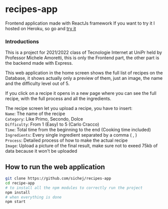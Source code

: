 # recipes-app
Frontend application made with ReactJs framework
If you want to try it I hosted on Heroku, so go and [try it](https://reactjs-recipes-app.herokuapp.com/home)

### Introductions
This is a project for 2021/2022 class of Tecnologie Internet at UniPr held by Professor Michele Amoretti, this is only the Frontend part, the other part is the backend made with Express.

This web application in the home screen shows the full list of recipes on the Database, it shows actually only a preview of them, just an image, the name and the difficulty level out of 5.

If you click on a recipe it opens in a new page where you can see the full recipe, with the full process and all the ingredients.

The recipe screen let you upload a recipe, you have to insert: \
`Name`: The name of the recipe \
`Category`: Like Primo, Secondo, Dolce \
`Difficulty`: From 1 (Easy) to 5 (Carlo Cracco) \
`Time`: Total time from the beginning to the end (Cooking time included) \
`Ingredients`: Every single ingredient separated by a comma ( , ) \
`Process`: Detailed process of how to make the actual recipe \
`Image`: Upload a picture of the final result, make sure not to exeed 75kb of data because it won't be uploaded

## How to run the web application
```bash
git clone https://github.com/sichej/recipes-app
cd recipe-app
# to install all the npm modules to correctly run the project
npm install
# when everything is done 
npm start
```